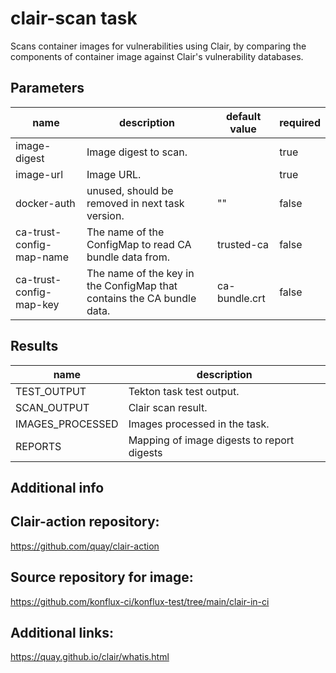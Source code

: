# clair-scan task

Scans container images for vulnerabilities using Clair, by comparing the components of container image against Clair's vulnerability databases.

## Parameters
|name|description|default value|required|
|---|---|---|---|
|image-digest|Image digest to scan.||true|
|image-url|Image URL.||true|
|docker-auth|unused, should be removed in next task version.|""|false|
|ca-trust-config-map-name|The name of the ConfigMap to read CA bundle data from.|trusted-ca|false|
|ca-trust-config-map-key|The name of the key in the ConfigMap that contains the CA bundle data.|ca-bundle.crt|false|

## Results
|name|description|
|---|---|
|TEST_OUTPUT|Tekton task test output.|
|SCAN_OUTPUT|Clair scan result.|
|IMAGES_PROCESSED|Images processed in the task.|
|REPORTS|Mapping of image digests to report digests|


## Additional info
## Clair-action repository:
https://github.com/quay/clair-action

## Source repository for image:
https://github.com/konflux-ci/konflux-test/tree/main/clair-in-ci

## Additional links:
https://quay.github.io/clair/whatis.html
